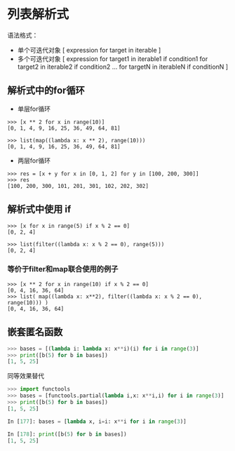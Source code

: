 # 列表解析式

语法格式：

- 单个可迭代对象 [ expression for target in iterable ]
- 多个可迭代对象 [ expression for target1 in iterable1 if condition1
             for target2 in iterable2 if condition2 ...
             for targetN in iterableN if conditionN ]

## 解析式中的for循环

- 单层for循环

```shell
>>> [x ** 2 for x in range(10)]
[0, 1, 4, 9, 16, 25, 36, 49, 64, 81]

>>> list(map((lambda x: x ** 2), range(10)))
[0, 1, 4, 9, 16, 25, 36, 49, 64, 81]
```

- 两层for循环

```shell
>>> res = [x + y for x in [0, 1, 2] for y in [100, 200, 300]]
>>> res
[100, 200, 300, 101, 201, 301, 102, 202, 302]
```

## 解析式中使用 if

```shell
>>> [x for x in range(5) if x % 2 == 0]
[0, 2, 4]

>>> list(filter((lambda x: x % 2 == 0), range(5)))
[0, 2, 4]
```

### 等价于filter和map联合使用的例子

```shell
>>> [x ** 2 for x in range(10) if x % 2 == 0]
[0, 4, 16, 36, 64]
>>> list( map((lambda x: x**2), filter((lambda x: x % 2 == 0), range(10))) )
[0, 4, 16, 36, 64]
```

## 嵌套匿名函数

```python
>>> bases = [(lambda i: lambda x: x**i)(i) for i in range(3)]
>>> print([b(5) for b in bases])
[1, 5, 25]
```

同等效果替代

```python
>>> import functools
>>> bases = [functools.partial(lambda i,x: x**i,i) for i in range(3)]
>>> print([b(5) for b in bases])
[1, 5, 25]
```

```python
In [177]: bases = [lambda x, i=i: x**i for i in range(3)]

In [178]: print([b(5) for b in bases])
[1, 5, 25]
```